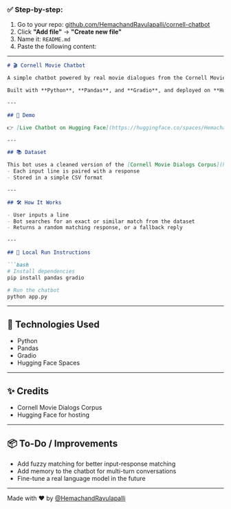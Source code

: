 ### ✅ Step-by-step:

1. Go to your repo: [github.com/HemachandRavulapalli/cornell-chatbot](https://github.com/HemachandRavulapalli/cornell-chatbot)
2. Click **"Add file"** → **"Create new file"**
3. Name it: `README.md`
4. Paste the following content:

---

```markdown
# 🎬 Cornell Movie Chatbot

A simple chatbot powered by real movie dialogues from the Cornell Movie Dialogs Corpus.

Built with **Python**, **Pandas**, and **Gradio**, and deployed on **Hugging Face Spaces**.

---

## 🚀 Demo

👉 [Live Chatbot on Hugging Face](https://huggingface.co/spaces/HemachandRavulapalli/cornell-chatbot)

---

## 📚 Dataset

This bot uses a cleaned version of the [Cornell Movie Dialogs Corpus](https://www.cs.cornell.edu/~cristian/Cornell_Movie-Dialogs_Corpus.html) where:
- Each input line is paired with a response
- Stored in a simple CSV format

---

## 🛠️ How It Works

- User inputs a line
- Bot searches for an exact or similar match from the dataset
- Returns a random matching response, or a fallback reply

---

## 🧪 Local Run Instructions

```bash
# Install dependencies
pip install pandas gradio

# Run the chatbot
python app.py
```

---

## 🧠 Technologies Used

- Python
- Pandas
- Gradio
- Hugging Face Spaces

---

## ✨ Credits

- Cornell Movie Dialogs Corpus
- Hugging Face for hosting

---

## 📦 To-Do / Improvements

- Add fuzzy matching for better input-response matching
- Add memory to the chatbot for multi-turn conversations
- Fine-tune a real language model in the future

---

Made with ❤️ by [@HemachandRavulapalli](https://github.com/HemachandRavulapalli)
```
